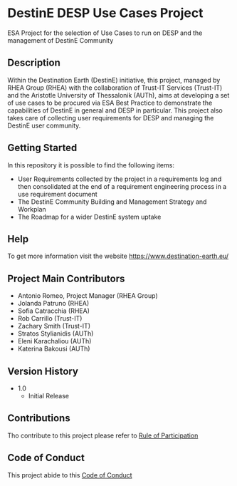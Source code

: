 # DestinE DESP Use Cases Project

ESA Project for the selection of Use Cases to run on DESP and the management of DestinE Community

## Description

Within the Destination Earth (DestinE) initiative, this project, managed by RHEA Group (RHEA) with the collaboration of Trust-IT Services (Trust-IT) and the Aristotle University of Thessalonik (AUTh), aims at developing a set of use cases to be procured via ESA Best Practice to demonstrate the capabilities of DestinE in general and DESP in particular.
This project also takes care of collecting user requirements for DESP and managing the DestinE user community.

## Getting Started

In this repository it is possible to find the following items:
* User Requirements collected by the project in a requirements log and then consolidated at the end of a requirement engineering process in a use requirement document
* The DestinE Community Building and Management Strategy and Workplan
* The Roadmap for a wider DestinE system uptake


## Help

To get more information visit the website https://www.destination-earth.eu/


## Project Main Contributors

* Antonio Romeo, Project Manager (RHEA Group)
* Jolanda Patruno (RHEA)
* Sofia Catracchia (RHEA)
* Rob Carrillo (Trust-IT)
* Zachary Smith (Trust-IT)
* Stratos Stylianidis (AUTh)
* Eleni Karachaliou (AUTh)
* Katerina Bakousi (AUTh) 


## Version History

* 1.0
    * Initial Release

## Contributions

Tho contribute to this project please refer to [Rule of Participation](RULE_OF_PARTICIPATION.md)

## Code of Conduct

This project abide to this [Code of Conduct](CODE_OF_CONDUCT.md)
